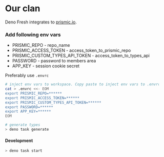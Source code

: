 # Our clan

Deno Fresh integrates to [prismic.io](https://prismic.io).

### Add following env vars

- PRISMIC_REPO - repo_name
- PRISMIC_ACCESS_TOKEN - access_token_to_prismic_repo
- PRISMIC_CUSTOM_TYPES_API_TOKEN - access_token_to_types_api
- PASSWORD - password to members area
- APP_KEY - session cookie secret

Preferably use `.envrc`

```sh
# inject env vars to workspace. Copy paste to inject env vars to .envrc
cat > .envrc <<- EOM
export PRISMIC_REPO=******
export PRISMIC_ACCESS_TOKEN=******
export PRISMIC_CUSTOM_TYPES_API_TOKEN=******
export PASSWORD=******
export APP_KEY=******
EOM
```

```sh
# generate types
> deno task generate
```

#### Development

```sh
> deno task start
```
